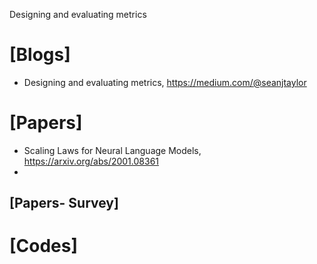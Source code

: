 Designing and evaluating metrics

# [Blogs]
+ Designing and evaluating metrics, https://medium.com/@seanjtaylor

# [Papers]
+ Scaling Laws for Neural Language Models, https://arxiv.org/abs/2001.08361
+ 

## [Papers- Survey]

# [Codes]

